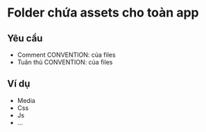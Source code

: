 # Folder chứa assets cho toàn app

## Yêu cầu
  - Comment CONVENTION: của files
  - Tuân thủ CONVENTION: của files

## Ví dụ

- Media
- Css
- Js
- ...
